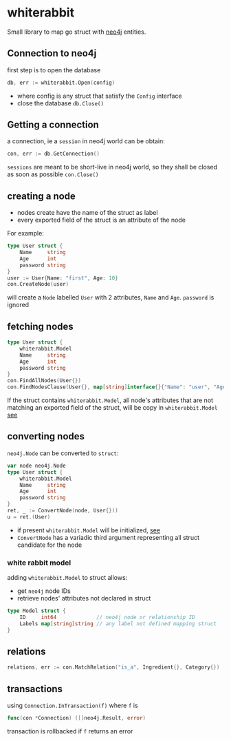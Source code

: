# whiterabbit

Small library to map go struct with  [neo4j](https://neo4j.com/) entities.


## Connection to neo4j
first step is to open the database
```go
db, err := whiterabbit.Open(config)
```
- where config is any struct that satisfy the `Config` interface
- close the database `db.Close()`

## Getting a connection
a connection, ie a `session` in neo4j world can be obtain:
```go
con, err := db.GetConnection()
```
`sessions` are meant to be short-live in neo4j world, so they shall be closed as soon as possible `con.Close()`


## creating a node
- nodes create have the name of the struct as label
- every exported field of the struct is an attribute of the node

For example:
```go
type User struct {
    Name     string
    Age      int
    password string
}
user := User{Name: "first", Age: 10}
con.CreateNode(user)
```
will create a `Node` labelled `User` with 2 attributes, `Name` and `Age`.
`password` is ignored

## fetching nodes
```go
type User struct {
    whiterabbit.Model
    Name     string
    Age      int
    password string
}
con.FindAllNodes(User{})
con.FindNodesClause(User{}, map[string]interface{}{"Name": "user", "Age": 10, }, whiterabbit.StartsWith)
```

If the struct contains `whiterabbit.Model`, all node's attributes that are not matching an exported field of the struct, will be copy in `whiterabbit.Model` [see](#white-rabbit-model)

## converting nodes
`neo4j.Node` can be converted to `struct`:
```go
var node neo4j.Node
type User struct {
    whiterabbit.Model
    Name     string
    Age      int
    password string
}
ret, _ := ConvertNode(node, User{}))
u = ret.(User)
```
- if present `whiterabbit.Model` will be initialized, [see](#white-rabbit-model)
- `ConvertNode` has a variadic third argument representing all struct candidate for the node

### white rabbit model
adding `whiterabbit.Model` to struct allows:
- get `neo4j` node IDs
- retrieve nodes' attributes not declared in struct
```go
type Model struct {
	ID     int64             // neo4j node or relationship ID
	Labels map[string]string // any label not defined mapping struct
}
```
## relations
```go
relations, err := con.MatchRelation("is_a", Ingredient{}, Category{})
```
## transactions
using `Connection.InTransaction(f)`
where `f` is 
```go
func(con *Connection) ([]neo4j.Result, error)
```
transaction is rollbacked if `f` returns an error




